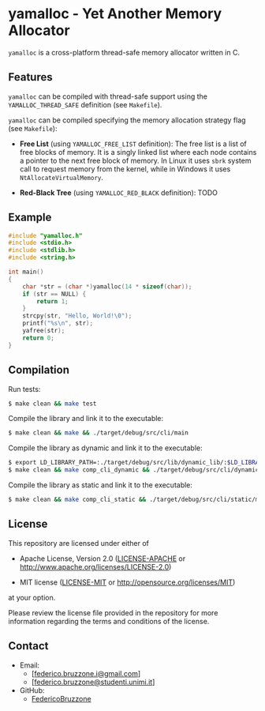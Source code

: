 [github-license-mit]: https://github.com/FedericoBruzzone/yapl/blob/main/LICENSE-MIT
[github-license-apache]: https://github.com/FedericoBruzzone/yapl/blob/main/LICENSE-APACHE

# yamalloc - Yet Another Memory Allocator

`yamalloc` is a cross-platform thread-safe memory allocator written in C.

## Features

`yamalloc` can be compiled with thread-safe support using the `YAMALLOC_THREAD_SAFE` definition (see `Makefile`).

`yamalloc` can be compiled specifying the memory allocation strategy flag (see `Makefile`):

- **Free List** (using `YAMALLOC_FREE_LIST` definition): The free list is a list of free blocks of memory. It is a singly linked list where each node contains a pointer to the next free block of memory. In Linux it uses `sbrk` system call to request memory from the kernel, while in Windows it uses `NtAllocateVirtualMemory`.

- **Red-Black Tree** (using `YAMALLOC_RED_BLACK` definition): TODO

## Example

```c
#include "yamalloc.h"
#include <stdio.h>
#include <stdlib.h>
#include <string.h>

int main()
{
    char *str = (char *)yamalloc(14 * sizeof(char));
    if (str == NULL) {
        return 1;
    }
    strcpy(str, "Hello, World!\0");
    printf("%s\n", str);
    yafree(str);
    return 0;
}
```

## Compilation

Run tests:
```bash
$ make clean && make test
```
Compile the library and link it to the executable:
```bash
$ make clean && make && ./target/debug/src/cli/main
```
Compile the library as dynamic and link it to the executable:
```bash
$ export LD_LIBRARY_PATH=:./target/debug/src/lib/dynamic_lib/:$LD_LIBRARY_PATH
$ make clean && make comp_cli_dynamic && ./target/debug/src/cli/dynamic/main
```
Compile the library as static and link it to the executable:
```bash
$ make clean && make comp_cli_static && ./target/debug/src/cli/static/main
```

## License

This repository are licensed under either of

* Apache License, Version 2.0 ([LICENSE-APACHE][github-license-apache] or http://www.apache.org/licenses/LICENSE-2.0)

* MIT license ([LICENSE-MIT][github-license-mit] or http://opensource.org/licenses/MIT)

at your option.

Please review the license file provided in the repository for more information regarding the terms and conditions of the license.

## Contact

- Email:
  - [federico.bruzzone.i@gmail.com]
  - [federico.bruzzone@studenti.unimi.it]
- GitHub:
  - [FedericoBruzzone](https://github.com/FedericoBruzzone)
